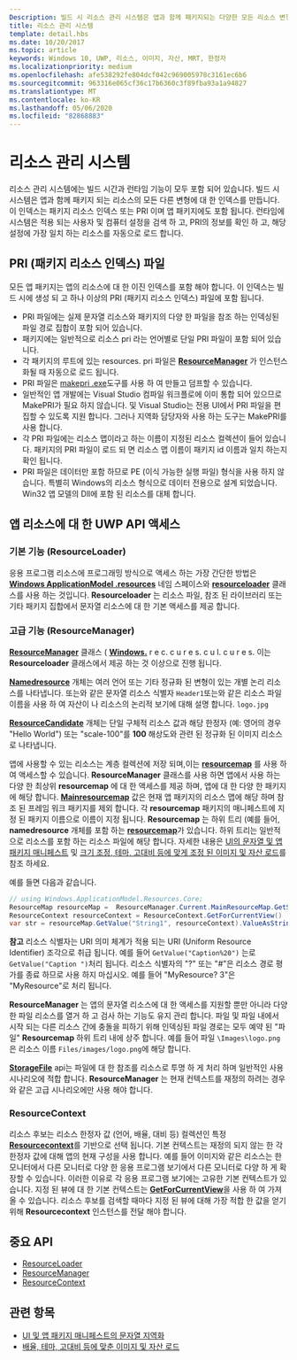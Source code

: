 ```yaml
---
Description: 빌드 시 리소스 관리 시스템은 앱과 함께 패키지되는 다양한 모든 리소스 변형에 대한 인덱스를 만듭니다. 런타임 시 시스템에서 적용되는 사용자 및 머신 설정을 검색하고 이러한 설정에 가장 적합한 리소스를 로드합니다.
title: 리소스 관리 시스템
template: detail.hbs
ms.date: 10/20/2017
ms.topic: article
keywords: Windows 10, UWP, 리소스, 이미지, 자산, MRT, 한정자
ms.localizationpriority: medium
ms.openlocfilehash: afe538292fe804dcf042c969005978c3161ec6b6
ms.sourcegitcommit: 963316e065cf36c17b6360c3f89fba93a1a94827
ms.translationtype: MT
ms.contentlocale: ko-KR
ms.lasthandoff: 05/06/2020
ms.locfileid: "82868883"
---
```

# <a name="resource-management-system"></a>리소스 관리 시스템
리소스 관리 시스템에는 빌드 시간과 런타임 기능이 모두 포함 되어 있습니다. 빌드 시 시스템은 앱과 함께 패키지 되는 리소스의 모든 다른 변형에 대 한 인덱스를 만듭니다. 이 인덱스는 패키지 리소스 인덱스 또는 PRI 이며 앱 패키지에도 포함 됩니다. 런타임에 시스템은 적용 되는 사용자 및 컴퓨터 설정을 검색 하 고, PRI의 정보를 확인 하 고, 해당 설정에 가장 일치 하는 리소스를 자동으로 로드 합니다.

## <a name="package-resource-index-pri-file"></a>PRI (패키지 리소스 인덱스) 파일
모든 앱 패키지는 앱의 리소스에 대 한 이진 인덱스를 포함 해야 합니다. 이 인덱스는 빌드 시에 생성 되 고 하나 이상의 PRI (패키지 리소스 인덱스) 파일에 포함 됩니다.

- PRI 파일에는 실제 문자열 리소스와 패키지의 다양 한 파일을 참조 하는 인덱싱된 파일 경로 집합이 포함 되어 있습니다.
- 패키지에는 일반적으로 리소스 pri 라는 언어별로 단일 PRI 파일이 포함 되어 있습니다.
- 각 패키지의 루트에 있는 resources. pri 파일은 [**ResourceManager**](/uwp/api/windows.applicationmodel.resources.core.resourcemanager?branch=live) 가 인스턴스화될 때 자동으로 로드 됩니다.
- PRI 파일은 [makepri .exe](compile-resources-manually-with-makepri.md)도구를 사용 하 여 만들고 덤프할 수 있습니다.
- 일반적인 앱 개발에는 Visual Studio 컴파일 워크플로에 이미 통합 되어 있으므로 MakePRI가 필요 하지 않습니다. 및 Visual Studio는 전용 UI에서 PRI 파일을 편집할 수 있도록 지원 합니다. 그러나 지역화 담당자와 사용 하는 도구는 MakePRI를 사용 합니다.
- 각 PRI 파일에는 리소스 맵이라고 하는 이름이 지정된 리소스 컬렉션이 들어 있습니다. 패키지의 PRI 파일이 로드 되 면 리소스 맵 이름이 패키지 id 이름과 일치 하는지 확인 됩니다.
- PRI 파일은 데이터만 포함 하므로 PE (이식 가능한 실행 파일) 형식을 사용 하지 않습니다. 특별히 Windows의 리소스 형식으로 데이터 전용으로 설계 되었습니다. Win32 앱 모델의 Dll에 포함 된 리소스를 대체 합니다.

## <a name="uwp-api-access-to-app-resources"></a>앱 리소스에 대 한 UWP API 액세스

### <a name="basic-functionality-resourceloader"></a>기본 기능 (ResourceLoader)
응용 프로그램 리소스에 프로그래밍 방식으로 액세스 하는 가장 간단한 방법은 [**Windows ApplicationModel .resources**](/uwp/api/windows.applicationmodel.resources?branch=live) 네임 스페이스와 [**resourceloader**](/uwp/api/windows.applicationmodel.resources.resourceloader?branch=live) 클래스를 사용 하는 것입니다. **Resourceloader** 는 리소스 파일, 참조 된 라이브러리 또는 기타 패키지 집합에서 문자열 리소스에 대 한 기본 액세스를 제공 합니다.

### <a name="advanced-functionality-resourcemanager"></a>고급 기능 (ResourceManager)
[**ResourceManager**](/uwp/api/windows.applicationmodel.resources.core.resourcemanager?branch=live) 클래스 ( [**Windows.**](/uwp/api/windows.applicationmodel.resources.core?branch=live) r e c. c u r e s. c u l. c u r e s. 이는 **Resourceloader** 클래스에서 제공 하는 것 이상으로 진행 됩니다.

[**Namedresource**](/uwp/api/windows.applicationmodel.resources.core.namedresource?branch=live) 개체는 여러 언어 또는 기타 정규화 된 변형이 있는 개별 논리 리소스를 나타냅니다. 또는와 같은 문자열 리소스 식별자 `Header1`또는와 같은 리소스 파일 이름을 사용 하 여 자산이 나 리소스의 논리적 보기에 대해 설명 합니다. `logo.jpg`

[**ResourceCandidate**](/uwp/api/windows.applicationmodel.resources.core.resourcecandidate?branch=live) 개체는 단일 구체적 리소스 값과 해당 한정자 (예: 영어의 경우 "Hello World") 또는 "scale-100"를 **100** 해상도와 관련 된 정규화 된 이미지 리소스로 나타냅니다.

앱에 사용할 수 있는 리소스는 계층 컬렉션에 저장 되며,이는 [**resourcemap**](/uwp/api/windows.applicationmodel.resources.core.resourcemap?branch=live) 를 사용 하 여 액세스할 수 있습니다. **ResourceManager** 클래스를 사용 하면 앱에서 사용 하는 다양 한 최상위 **resourcemap** 에 대 한 액세스를 제공 하며, 앱에 대 한 다양 한 패키지에 해당 합니다. [**Mainresourcemap**](/uwp/api/windows.applicationmodel.resources.core.resourcemanager.MainResourceMap) 값은 현재 앱 패키지의 리소스 맵에 해당 하며 참조 된 프레임 워크 패키지를 제외 합니다. 각 **resourcemap** 패키지의 매니페스트에 지정 된 패키지 이름으로 이름이 지정 됩니다. **Resourcemap** 는 하위 트리 (예를 들어, **namedresource** 개체를 포함 하는 [**resourcemap**](/uwp/api/windows.applicationmodel.resources.core.resourcemap.getsubtree?branch=live)가 있습니다. 하위 트리는 일반적으로 리소스를 포함 하는 리소스 파일에 해당 합니다. 자세한 내용은 [UI의 문자열 및 앱 패키지 매니페스트](localize-strings-ui-manifest.md) 및 [크기 조정, 테마, 고대비 등에 맞게 조정 된 이미지 및 자산 로드](images-tailored-for-scale-theme-contrast.md)를 참조 하세요.

예를 들면 다음과 같습니다.

```csharp
// using Windows.ApplicationModel.Resources.Core;
ResourceMap resourceMap =  ResourceManager.Current.MainResourceMap.GetSubtree("Resources");
ResourceContext resourceContext = ResourceContext.GetForCurrentView()
var str = resourceMap.GetValue("String1", resourceContext).ValueAsString;
```

**참고** 리소스 식별자는 URI 의미 체계가 적용 되는 URI (Uniform Resource Identifier) 조각으로 취급 됩니다. 예를 들어 `GetValue("Caption%20")` 는로 `GetValue("Caption ")`처리 됩니다. 리소스 식별자의 "?" 또는 "#"은 리소스 경로 평가를 종료 하므로 사용 하지 마십시오. 예를 들어 "MyResource? 3"은 "MyResource"로 처리 됩니다.

**ResourceManager** 는 앱의 문자열 리소스에 대 한 액세스를 지원할 뿐만 아니라 다양 한 파일 리소스를 열거 하 고 검사 하는 기능도 유지 관리 합니다. 파일 및 파일 내에서 시작 되는 다른 리소스 간에 충돌을 피하기 위해 인덱싱된 파일 경로는 모두 예약 된 "파일" **Resourcemap** 하위 트리 내에 상주 합니다. 예를 들어 파일 `\Images\logo.png` 은 리소스 이름 `Files/images/logo.png`에 해당 합니다.

[**StorageFile**](/uwp/api/Windows.Storage.StorageFile?branch=live) api는 파일에 대 한 참조를 리소스로 투명 하 게 처리 하며 일반적인 사용 시나리오에 적합 합니다. **ResourceManager** 는 현재 컨텍스트를 재정의 하려는 경우와 같은 고급 시나리오에만 사용 해야 합니다.

### <a name="resourcecontext"></a>ResourceContext
리소스 후보는 리소스 한정자 값 (언어, 배율, 대비 등) 컬렉션인 특정 [**Resourcecontext**](/uwp/api/Windows.ApplicationModel.Resources.Core.ResourceContext?branch=live)를 기반으로 선택 됩니다. 기본 컨텍스트는 재정의 되지 않는 한 각 한정자 값에 대해 앱의 현재 구성을 사용 합니다. 예를 들어 이미지와 같은 리소스는 한 모니터에서 다른 모니터로 다양 한 응용 프로그램 보기에서 다른 모니터로 다양 하 게 확장할 수 있습니다. 이러한 이유로 각 응용 프로그램 보기에는 고유한 기본 컨텍스트가 있습니다. 지정 된 뷰에 대 한 기본 컨텍스트는 [**GetForCurrentView**](/uwp/api/windows.applicationmodel.resources.core.resourcecontext.GetForCurrentView)을 사용 하 여 가져올 수 있습니다. 리소스 후보를 검색할 때마다 지정 된 뷰에 대해 가장 적합 한 값을 얻기 위해 **Resourcecontext** 인스턴스를 전달 해야 합니다.

## <a name="important-apis"></a>중요 API
* [ResourceLoader](/uwp/api/windows.applicationmodel.resources.resourceloader?branch=live)
* [ResourceManager](/uwp/api/windows.applicationmodel.resources.core.resourcemanager?branch=live)
* [ResourceContext](/uwp/api/windows.applicationmodel.resources.core.resourcecontext?branch=live)

## <a name="related-topics"></a>관련 항목
* [UI 및 앱 패키지 매니페스트의 문자열 지역화](localize-strings-ui-manifest.md)
* [배율, 테마, 고대비 등에 맞춘 이미지 및 자산 로드](images-tailored-for-scale-theme-contrast.md)
